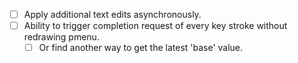 - [ ] Apply additional text edits asynchronously.
- [ ] Ability to trigger completion request of every key stroke without redrawing pmenu.
    - [ ] Or find another way to get the latest 'base' value.
